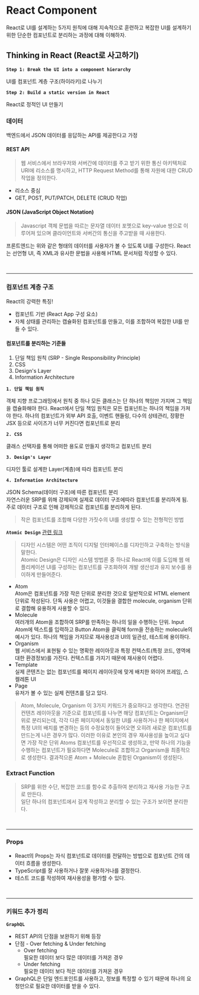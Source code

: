 # React Component

React로 UI를 설계하는 5가지 원칙에 대해 지속적으로 훈련하고 복잡한 UI를 설계하기 위한 단순한 컴포넌트로 분리하는 과정에 대해 이해하자.

## Thinking in React (React로 사고하기)

**`Step 1: Break the UI into a component hierarchy`**

UI를 컴포넌트 계층 구조(하이라키)로 나누기

**`Step 2: Build a static version in React`**

React로 정적인 UI 만들기

### 데이터

백엔드에서 JSON 데이터를 응답하는 API를 제공한다고 가정

#### REST API

> 웹 서비스에서 브라우저와 서버간에 데이터를 주고 받기 위한 통신 아키텍처로 URI에 리소스를 명시하고, HTTP Request Method를 통해 자원에 대한 CRUD 작업을 정의한다.

- 리소스 중심
- GET, POST, PUT/PATCH, DELETE (CRUD 작업)

#### JSON (JavaScript Object Notation)

> Javascript 객체 문법을 따르는 문자열 데이터 포멧으로 key-value 쌍으로 이루어져 있으며 클라이언트와 서버간의 통신을 주고받을 때 사용한다.

프론트엔드는 위와 같은 형태의 데이터를 사용자가 볼 수 있도록 UI를 구성한다. React는 선언형 UI, 즉 XML과 유사한 문법을 사용해 HTML 문서처럼 작성할 수 있다.

<br />

---

### 컴포넌트 계층 구조

React의 강력한 특징!

- 컴포넌트 기반 (React App 구성 요소)
- 자체 상태를 관리하는 캡슐화된 컴포넌트를 만들고, 이를 조합하여 복잡한 UI를 만들 수 있다.

#### 컴포넌트를 분리하는 기준들

1. 단일 책임 원칙 (SRP - Single Responsibility Principle)
2. CSS
3. Design's Layer
4. Information Architecture

**`1. 단일 책임 원칙`**

객체 지향 프로그래밍에서 원칙 중 하나
모든 클래스는 단 하나의 책임만 가지며 그 책임을 캡슐화해야 한다.
React에서 단일 책임 원칙은 모든 컴포넌트는 하나의 책임을 가져야 한다. 하나의 컴포넌트가 외부 API 호출, 이벤트 핸들링, 다수의 상테관리, 장황한 JSX 등으로 사이즈가 너무 커진다면 컴포넌트로 분리

**`2. CSS`**

클래스 선택자를 통해 어떠한 용도로 만들지 생각하고 컴포넌트 분리

**`3. Design's Layer`**

디자인 툴로 설계한 Layer(계층)에 따라 컴포넌트 분리

**`4. Information Architecture`**

JSON Schema(데이터 구조)에 따른 컴포넌트 분리  
자연스러운 SRP를 위해 강제되며 실제로 데이터 구조에따라 컴포넌트를 분리하게 됨. 주로 데이터 구조로 인해 강제적으로 컴포넌트를 분리하게 된다.

> 작은 컴포넌트를 조합해 다양한 가짓수의 UI를 생성할 수 있는 전형적인 방법

**`Atomic Design`** [관련 링크](https://fe-developers.kakaoent.com/2022/220505-how-page-part-use-atomic-design-system/)

> 디자인 시스템은 어떤 조직이 디지털 인터페이스를 디자인하고 구축하는 방식을 말한다.  
> Atomic Design은 디자인 시스템 방법론 중 하나로 React에 이를 도입해 웹 애플리케이션 UI를 구성하는 컴포넌트를 구조화하여 개발 생산성과 유지 보수를 용이하게 만들어준다.

- Atom  
  Atom은 컴포넌트를 가장 작은 단위로 분리한 것으로 일반적으로 HTML element 단위로 작성된다. 단독 사용은 어렵고, 이것들을 결합한 molecule, organism 단위로 결합해 유용하게 사용할 수 있다.
- Molecule  
  여러개의 Atom을 조합하여 SRP를 만족하는 하나의 일을 수행하는 단위. Input Atom에 텍스트를 입력하고 Button Atom을 클릭해 form을 전송하는 molecule의 예시가 있다.
  하나의 책임을 가지므로 재사용성과 UI의 일관성, 테스트에 용이하다.
- Organism  
  웹 서비스에서 표현될 수 있는 명확한 레이아웃과 특정 컨텍스트(특정 코드, 영역에 대한 환경정보)를 가진다. 컨텍스트를 가지기 때문에 재사용이 어렵다.
- Template  
  실제 콘텐츠는 없는 컴포넌트를 페이지 레이아웃에 맞게 배치한 와이어 프레임, 스켈레톤 UI
- Page  
  유저가 볼 수 있는 실제 컨텐츠를 담고 있다.
  
> Atom, Molecule, Organism 이 3가지 키워드가 중요하다고 생각한다. 연관된 컨텐츠 레이아웃을 기준으로 컴포넌트를 나누면 해당 컴포넌트는 Organism단위로 분리되는데, 각각 다른 페이지에서 동일한 UI를 사용하거나 한 페이지에서 특정 UI의 배치를 변경하는 등의 수정요청이 들어오면 오히려 새로운 컴포넌트를 만드는게 나은 경우가 많다. 이러한 이유로 본인의 경우 재사용성을 높이고 싶다면 가장 작은 단위 Atoms 컴포넌트를 우선적으로 생성하고, 만약 하나의 기능을 수행하는 컴포넌트가 필요하다면 Molecule로 조합하고 Organism을 최종적으로 생성한다. 결과적으론 Atom + Molecule 혼합된 Organism이 생성된다.

### Extract Function

> SRP를 위한 수단, 복잡한 코드를 함수로 추출하여 분리하고 재사용 가능한 구조로 만든다.  
> 일단 하나의 컴포넌트에서 길게 작성하고 분리할 수 있는 구조가 보이면 분리한다.

<br />

---

### Props

- React의 Props는 자식 컴포넌트로 데이터를 전달하는 방법으로 컴포넌트 간의 데이터 흐름을 생성한다.  
- TypeScript를 잘 사용하거나 잘못 사용하거나를 결정한다.
- 테스트 코드를 작성하여 재사용성을 평가할 수 있다.

<br />

---

### 키워드 추가 정리

**`GraphQL`**

- REST API의 단점을 보완하기 위해 등장
- 단점 - Over fetching & Under fetching  
  - Over fetching  
    필요한 데이터 보다 많은 데이터를 가져온 경우
  - Under fetching  
    필요한 데이터 보다 적은 데이터를 가져온 경우
- GraphQL은 단일 엔드포인트를 사용하고, 정보를 특정할 수 있기 때문에 하나의 요청만으로 필요한 데이터를 받을 수 있다.

